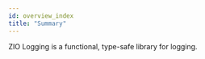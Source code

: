 ```yaml
---
id: overview_index
title: "Summary"
---
```


ZIO Logging is a functional, type-safe library for logging.


